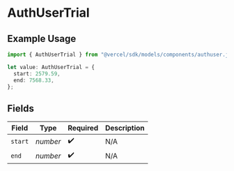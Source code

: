 # AuthUserTrial

## Example Usage

```typescript
import { AuthUserTrial } from "@vercel/sdk/models/components/authuser.js";

let value: AuthUserTrial = {
  start: 2579.59,
  end: 7568.33,
};
```

## Fields

| Field              | Type               | Required           | Description        |
| ------------------ | ------------------ | ------------------ | ------------------ |
| `start`            | *number*           | :heavy_check_mark: | N/A                |
| `end`              | *number*           | :heavy_check_mark: | N/A                |